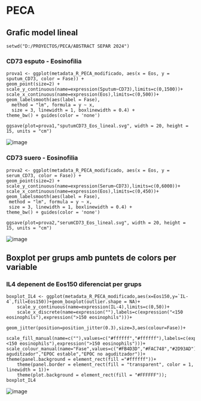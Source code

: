 # PECA
## Grafic model lineal
```
setwd("D:/PROYECTOS/PECA/ABSTRACT SEPAR 2024")
```


### CD73 esputo - Eosinofilia
```
prova1 <- ggplot(metadata_R_PECA_modificado, aes(x = Eos, y = sputum_CD73, color = Fase)) +
geom_point(size=2) + 
scale_y_continuous(name=expression(Sputum~CD73),limits=c(0,1500))+
scale_x_continuous(name=expression(Eos),limits=c(0,500))+
geom_labelsmooth(aes(label = Fase),
  method = "lm", formula = y ~ x,
  size = 3, linewidth = 1, boxlinewidth = 0.4) +
theme_bw() + guides(color = 'none')
```
```
ggsave(plot=prova1,"sputumCD73_Eos_lineal.svg", width = 20, height = 15, units = "cm")
```
![image](https://github.com/pcampsmassa/pcampsmassa/assets/144921804/bab644c9-16b3-4b80-9d36-e58730a3f93a)



### CD73 suero - Eosinofilia
```
prova2 <- ggplot(metadata_R_PECA_modificado, aes(x = Eos, y = serum_CD73, color = Fase)) +
geom_point(size=2) + 
scale_y_continuous(name=expression(Serum~CD73),limits=c(0,6000))+
scale_x_continuous(name=expression(Eos),limits=c(0,450))+
geom_labelsmooth(aes(label = Fase),
 method = "lm", formula = y ~ x,
 size = 3, linewidth = 1, boxlinewidth = 0.4) +
theme_bw() + guides(color = 'none')
```
```
ggsave(plot=prova2,"serumCD73_Eos_lineal.svg", width = 20, height = 15, units = "cm")
```
![image](https://github.com/pcampsmassa/pcampsmassa/assets/144921804/6d60dbfe-9970-415a-9878-a83722a3c161)

## Boxplot per grups amb puntets de colors per variable

### IL4 depenent de Eos150 diferenciat per grups
```
boxplot_IL4 <- ggplot(metadata_R_PECA_modificado,aes(x=Eos150,y=`IL-4`,fill=Eos150))+geom_boxplot(outlier.shape = NA)+
    scale_y_continuous(name=expression(IL-4),limits=c(0,50))+
    scale_x_discrete(name=expression(""),labels=c(expression("<150 eosinophils"),expression(">150 eosinophils")))+
    geom_jitter(position=position_jitter(0.3),size=3,aes(colour=Fase))+
    scale_fill_manual(name=c(""),values=c("#ffffff","#ffffff"),labels=c(expression("<150 eosinophils"),expression(">150 eosinophils")))+  scale_colour_manual(name="Fase",values=c("#FB4D3D","#FAC748","#2D93AD"),labels=c("EPOC aguditzador","EPOC estable","EPOC no aguditzador"))+ theme(panel.background = element_rect(fill ="#ffffff"))+
    theme(panel.border = element_rect(fill = "transparent", color = 1, linewidth = 1))+
    theme(plot.background = element_rect(fill = "#FFFFFF")); boxplot_IL4
```
![image](https://github.com/pcampsmassa/pcampsmassa/assets/144921804/a50f8c4e-d4b2-4226-a37b-5845c4fc01b3)
